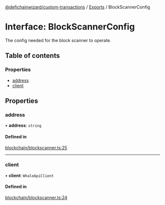 [@defichainwizard/custom-transactions](../README.md) / [Exports](../modules.md) / BlockScannerConfig

# Interface: BlockScannerConfig

The config needed for the block scanner to operate.

## Table of contents

### Properties

- [address](BlockScannerConfig.md#address)
- [client](BlockScannerConfig.md#client)

## Properties

### address

• **address**: `string`

#### Defined in

[blockchain/blockscanner.ts:25](https://github.com/DeFiChain-Wizard/custom-transcation-library/blob/137fb24/src/blockchain/blockscanner.ts#L25)

___

### client

• **client**: `WhaleApiClient`

#### Defined in

[blockchain/blockscanner.ts:24](https://github.com/DeFiChain-Wizard/custom-transcation-library/blob/137fb24/src/blockchain/blockscanner.ts#L24)
